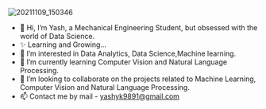 ![20211109_150346](https://user-images.githubusercontent.com/97405524/151651898-7d1d1a98-e2cf-4a05-9c57-9426f431cf74.jpg)

- 👋 Hi, I’m Yash, a Mechanical Engineering Student, but obsessed with the world of Data Science.
- ✨ Learning and Growing...
- 👀 I’m interested in Data Analytics, Data Science,Machine learning. 
- 🌱 I’m currently learning Computer Vision and Natural Language Processing.
- 💞️ I’m looking to collaborate on the projects related to Machine Learning, Computer Vision and Natural Language Processing.
- 📫 Contact me by mail - yashyk9891@gmail.com

<!---
YashKumarYK/YashKumarYK is a ✨ special ✨ repository because its `README.md` (this file) appears on your GitHub profile.
You can click the Preview link to take a look at your changes.
--->
